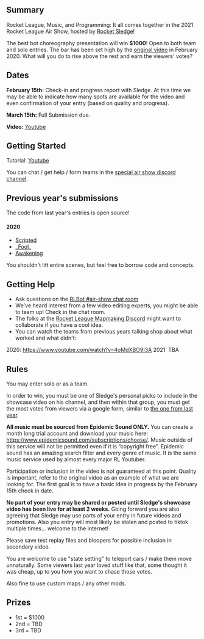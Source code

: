 ## Summary
Rocket League, Music, and Programming: It all comes together in the 2021 Rocket League Air Show, hosted by [Rocket Sledge](https://www.youtube.com/channel/UC9t5ff1rz71eC4ZObmq6Yqg)!

The best bot choreography presentation will win **$1000**! Open to both team and solo entries. The bar has been set high by the [original video](https://www.youtube.com/watch?v=x53kCucaLlI) in February 2020. What will you do to rise above the rest and earn the viewers' votes?

## Dates
**February 15th:** Check-in and progress report with Sledge. At this time we may be able to indicate how many spots are available for the video and even confirmation of your entry (based on quality and progress).

**March 15th:** Full Submission due.

**Video:**
[Youtube](https://www.youtube.com/watch?v=zUfq-Fe9BZk)

## Getting Started

Tutorial: [Youtube](https://www.youtube.com/watch?v=F3OpOdUavfw)

You can chat / get help / form teams in the [special air show discord channel](https://discord.gg/XhqP5PNfeq).

## Previous year's submissions
The code from last year's entries is open source!

#### 2020
- [Scripted](https://github.com/tarehart/RLBotChoreography/tree/scripted)
- [\_Fool\_](https://github.com/DaCoolOne/HiveWriter)
- [Awakening](https://github.com/Darxeal/Choreography)

You shouldn't lift entire scenes, but feel free to borrow code and concepts.

## Getting Help
- Ask questions on the [RLBot #air-show chat room](https://discord.gg/XhqP5PNfeq)
- We've heard interest from a few video editing experts, you might be able to team up! Check in the chat room.
- The folks at the [Rocket League Mapmaking Discord](https://discord.gg/Bby3tZrMhk) might want to collaborate if you have a cool idea.
- You can watch the teams from previous years talking shop about what worked and what didn't:

2020: https://www.youtube.com/watch?v=4oMdXBO9I3A
2021: TBA

## Rules
You may enter solo or as a team.

In order to win, you must be one of Sledge's personal picks to include in the showcase video on his channel, and then within that group, you must get the most votes from viewers via a google form, similar to [the one from last year](https://docs.google.com/forms/d/e/1FAIpQLSeR8-4XD2K_DK6xOcJZ7YpsazTU0Dyzmt0mrEiA_5KSRMUPBQ/viewanalytics).

**All music must be sourced from Epidemic Sound ONLY.** You can create a month long trial account and download your music here: https://www.epidemicsound.com/subscriptions/choose/. Music outside of this service will not be permitted even if it is “copyright free”. Epidemic sound has an amazing search filter and every genre of music. It is the same music service used by almost every major RL Youtuber.

Participation or inclusion in the video is not guaranteed at this point. Quality is important, refer to the original video as an example of what we are looking for. The first goal is to have a basic idea in progress by the February 15th check in date.

**No part of your entry may be shared or posted until Sledge's showcase video has been live for at least 2 weeks.** Going forward you are also agreeing that Sledge may use parts of your entry in future videos and promotions. Also you entry will most likely be stolen and posted to tiktok multiple times... welcome to the internet!

Please save test replay files and bloopers for possible inclusion in secondary video.

You are welcome to use "state setting" to teleport cars / make them move unnaturally. Some viewers last year loved stuff like that, some thought it was cheap, up to you how you want to chase those votes.

Also fine to use custom maps / any other mods.

## Prizes

- 1st = $1000
- 2nd = TBD
- 3rd = TBD